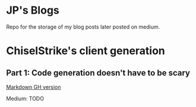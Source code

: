 # JP's Blogs

Repo for the storage of my blog posts later posted on medium.

# ChiselStrike's client generation

## Part 1: Code generation doesn't have to be scary

[Markdown GH version](clients_1.md)

Medium: TODO
